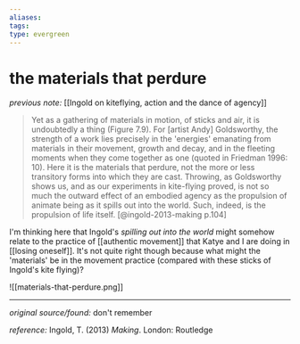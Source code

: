 ```yaml
---
aliases: 
tags: 
type: evergreen
---
```


# the materials that perdure

_previous note:_ [[Ingold on kiteflying, action and the dance of agency]]

> Yet as a gathering of materials in motion, of sticks and air, it is undoubtedly a thing (Figure 7.9). For [artist Andy] Goldsworthy, the strength of a work lies precisely in the 'energies' emanating from materials in their movement, growth and decay, and in the fleeting moments when they come together as one (quoted in Friedman 1996: 10). Here it is the materials that perdure, not the more or less transitory forms into which they are cast. Throwing, as Goldsworthy shows us, and as our experiments in kite-flying proved, is not so much the outward effect of an embodied agency as the propulsion of animate being as it spills out into the world. Such, indeed, is the propulsion of life itself. [@ingold-2013-making p.104]

I'm thinking here that Ingold's _spilling out into the world_ might somehow relate to the practice of [[authentic movement]] that Katye and I are doing in [[losing oneself]]. It's not quite right though because what might the 'materials' be in the movement practice (compared with these sticks of Ingold's kite flying)?

![[materials-that-perdure.png]]

---

_original source/found:_ don't remember

_reference:_ Ingold, T. (2013) _Making_. London: Routledge



